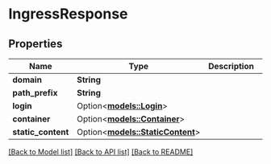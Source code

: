 # IngressResponse

## Properties

Name | Type | Description | Notes
------------ | ------------- | ------------- | -------------
**domain** | **String** |  | 
**path_prefix** | **String** |  | 
**login** | Option<[**models::Login**](Login.md)> |  | [optional]
**container** | Option<[**models::Container**](Container.md)> |  | [optional]
**static_content** | Option<[**models::StaticContent**](StaticContent.md)> |  | [optional]

[[Back to Model list]](../README.md#documentation-for-models) [[Back to API list]](../README.md#documentation-for-api-endpoints) [[Back to README]](../README.md)


